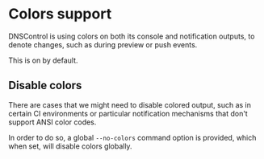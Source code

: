 # Colors support

DNSControl is using colors on both its console and notification outputs, to
denote changes, such as during preview or push events.

This is on by default.

## Disable colors

There are cases that we might need to disable colored output, such as in certain
CI environments or particular notification mechanisms that don't support ANSI color
codes.

In order to do so, a global `--no-colors` command option is provided, which when
set, will disable colors globally.
